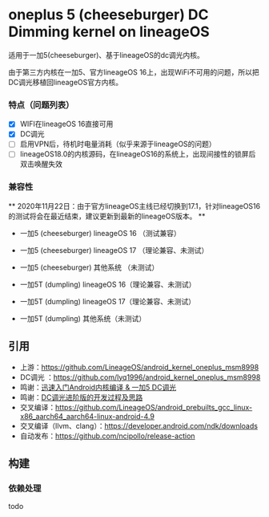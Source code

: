 # oneplus 5 (cheeseburger) DC Dimming  kernel on lineageOS

适用于一加5(cheeseburger)、基于lineageOS的dc调光内核。

由于第三方内核在一加5、官方lineageOS 16上，出现WiFi不可用的问题，所以把DC调光移植回lineageOS官方内核。


### 特点（问题列表）

- [x] WIFI在lineageOS 16直接可用
- [x] DC调光
- [ ] 启用VPN后，待机时电量消耗（似乎来源于lineageOS的问题）
- [ ] lineageOS18.0的内核源码，在lineageOS16的系统上，出现间接性的锁屏后双击唤醒失效

### 兼容性

** 2020年11月22日：由于官方lineageOS主线已经切换到17.1，针对lineageOS16的测试将会在最近结束，建议更新到最新的lineageOS版本。 **

- 一加5 (cheeseburger) lineageOS 16 （测试兼容）

- 一加5 (cheeseburger) lineageOS 17 （理论兼容、未测试）

- 一加5 (cheeseburger) 其他系统 （未测试）

- 一加5T (dumpling) lineageOS 16（理论兼容、未测试）

- 一加5T (dumpling) lineageOS 17（理论兼容、未测试）

- 一加5T (dumpling) 其他系统（未测试）

  

## 引用

* 上游：https://github.com/LineageOS/android_kernel_oneplus_msm8998
* DC调光 ：https://github.com/lyq1996/android_kernel_oneplus_msm8998
* 鸣谢：[迅速入门Android内核编译 & 一加5 DC调光](https://makiras.org/archives/173?amp)
* 鸣谢：[DC调光进阶版的开发过程及思路](https://www.akr-developers.com/d/273)
* 交叉编译：https://github.com/LineageOS/android_prebuilts_gcc_linux-x86_aarch64_aarch64-linux-android-4.9
* 交叉编译（llvm、clang）：https://developer.android.com/ndk/downloads
* 自动发布：https://github.com/ncipollo/release-action

## 构建

### 依赖处理

todo